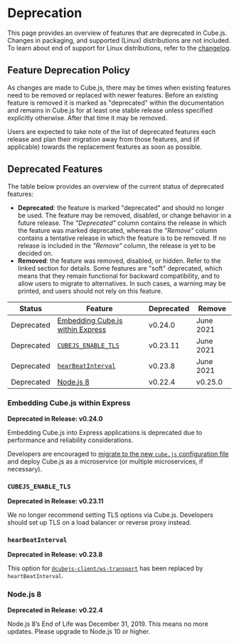 # Deprecation

This page provides an overview of features that are deprecated in Cube.js.
Changes in packaging, and supported (Linux) distributions are not included. To
learn about end of support for Linux distributions, refer to the
[changelog](CHANGELOG.md).

## Feature Deprecation Policy

As changes are made to Cube.js, there may be times when existing features need
to be removed or replaced with newer features. Before an existing feature is
removed it is marked as "deprecated" within the documentation and remains in
Cube.js for at least one stable release unless specified explicitly otherwise.
After that time it may be removed.

Users are expected to take note of the list of deprecated features each release
and plan their migration away from those features, and (if applicable) towards
the replacement features as soon as possible.

## Deprecated Features

The table below provides an overview of the current status of deprecated
features:

- **Deprecated**: the feature is marked "deprecated" and should no longer be
  used. The feature may be removed, disabled, or change behavior in a future
  release. The _"Deprecated"_ column contains the release in which the feature
  was marked deprecated, whereas the _"Remove"_ column contains a tentative
  release in which the feature is to be removed. If no release is included in
  the _"Remove"_ column, the release is yet to be decided on.
- **Removed**: the feature was removed, disabled, or hidden. Refer to the linked
  section for details. Some features are "soft" deprecated, which means that
  they remain functional for backward compatibility, and to allow users to
  migrate to alternatives. In such cases, a warning may be printed, and users
  should not rely on this feature.

| Status     | Feature                                                               | Deprecated | Remove    |
| ---------- | --------------------------------------------------------------------- | ---------- | --------- |
| Deprecated | [Embedding Cube.js within Express](#embedding-cube-js-within-express) | v0.24.0    | June 2021 |
| Deprecated | [`CUBEJS_ENABLE_TLS`](#cubejs-enable-tls)                             | v0.23.11   | June 2021 |
| Deprecated | [`hearBeatInterval`](#hearbeatinterval)                               | v0.23.8    | June 2021 |
| Deprecated | [Node.js 8](#nodejs-8)                                                | v0.22.4    |   v0.25.0 |

### Embedding Cube.js within Express

**Deprecated in Release: v0.24.0**

Embedding Cube.js into Express applications is deprecated due to
performance and reliability considerations.

Developers are encouraged to [migrate to the new `cube.js` configuration
file][link-migration] and deploy Cube.js as a microservice (or multiple
microservices, if necessary).

[link-migration]:
  https://cube.dev/docs/configuration/overview#migrating-from-express-to-docker

### `CUBEJS_ENABLE_TLS`

**Deprecated in Release: v0.23.11**

We no longer recommend setting TLS options via Cube.js. Developers should set up
TLS on a load balancer or reverse proxy instead.

### `hearBeatInterval`

**Deprecated in Release: v0.23.8**

This option for [`@cubejs-client/ws-transport`][link-hearbeatinterval] has been
replaced by `heartBeatInterval`.

[link-hearbeatinterval]:
  https://cube.dev/docs/@cubejs-client-ws-transport#web-socket-transport-hear-beat-interval

### Node.js 8

**Deprecated in Release: v0.22.4**

Node.js 8’s End of Life was December 31, 2019. This means no more updates. Please upgrade to Node.js 10 or higher.
